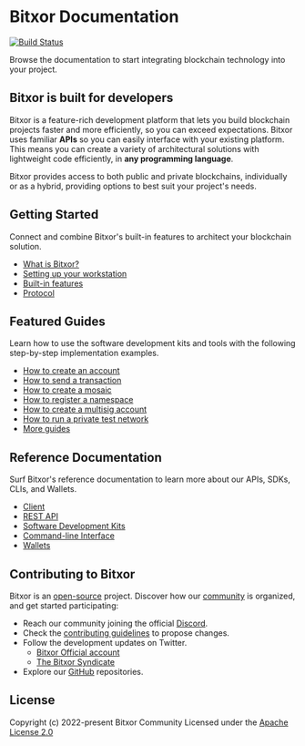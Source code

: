 # Bitxor Documentation

[![Build Status](https://travis-ci.com/bitxorcorp/bitxor-docs.svg?branch=main)](https://travis-ci.com/bitxorcorp/bitxor-docs)

Browse the documentation to start integrating blockchain technology into your project.

## Bitxor is built for developers

Bitxor is a feature-rich development platform that lets you build blockchain projects faster and more efficiently, so you can exceed expectations.
Bitxor uses familiar **APIs** so you can easily interface with your existing platform.
This means you can create a variety of architectural solutions with lightweight code efficiently, in **any programming language**.

Bitxor provides access to both public and private blockchains, individually or as a hybrid, providing options to best suit your project's needs.

## Getting Started

Connect and combine Bitxor's built-in features to architect your blockchain solution.

* [What is Bitxor?](https://docs.bitxor.org/en/getting-started)
* [Setting up your workstation](https://docs.bitxor.org/en/getting-started/setup-workstation.html)
* [Built-in features](https://docs.bitxor.org/en/concepts/overview.html)
* [Protocol](https://docs.bitxor.org/en/concepts/cryptography.html)

## Featured Guides

Learn how to use the software development kits and tools with the following step-by-step implementation examples.

* [How to create an account](https://docs.bitxor.org/en/guides/account/creating-an-account.html)
* [How to send a transaction](https://docs.bitxor.org/en/guides/transfer/sending-a-transfer-transaction.html)
* [How to create a mosaic](https://docs.bitxor.org/en/guides/mosaic/creating-a-mosaic.html)
* [How to register a namespace](https://docs.bitxor.org/en/guides/namespace/registering-a-namespace.html)
* [How to create a multisig account](https://docs.bitxor.org/en/guides/multisig/creating-a-multisig-account.html)
* [How to run a private test network](https://docs.bitxor.org/en/guides/network/creating-a-private-test-net.html)
* [More guides](https://docs.bitxor.org/en/guides/category.html)

## Reference Documentation

Surf Bitxor's reference documentation to learn more about our APIs, SDKs, CLIs, and Wallets.

* [Client](https://docs.bitxor.org/en/server.html)
* [REST API](https://docs.bitxor.org/en/api.html)
* [Software Development Kits](https://docs.bitxor.org/en/sdk.html)
* [Command-line Interface](https://docs.bitxor.org/en/cli.html)
* [Wallets](https://docs.bitxor.org/en/wallets.html)

## Contributing to Bitxor

Bitxor is an [open-source](https://github.com/Bitxor) project.
Discover how our [community](https://github.com/Bitxor/community/) is organized, and get started participating:

* Reach our community joining the official [Discord](https://discord.com/invite/xymcity).
* Check the [contributing guidelines](https://docs.bitxor.org/en/guidelines/suggesting-changes.html) to propose changes.
* Follow the development updates on Twitter.
  * [Bitxor Official account](https://twitter.com/theBitxorchain)
  * [The Bitxor Syndicate](https://twitter.com/BitxorSyndicate)
* Explore our [GitHub](https://github.com/Bitxor) repositories.

## License

Copyright (c) 2022-present Bitxor Community
Licensed under the [Apache License 2.0](https://github.com/bitxorcorp/bitxor-docs/blob/main/LICENSE)
